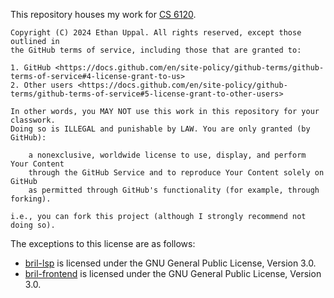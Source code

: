 This repository houses my work for [CS 6120](https://www.cs.cornell.edu/courses/cs6120/2025sp/).

```
Copyright (C) 2024 Ethan Uppal. All rights reserved, except those outlined in
the GitHub terms of service, including those that are granted to:

1. GitHub <https://docs.github.com/en/site-policy/github-terms/github-terms-of-service#4-license-grant-to-us>
2. Other users <https://docs.github.com/en/site-policy/github-terms/github-terms-of-service#5-license-grant-to-other-users>

In other words, you MAY NOT use this work in this repository for your classwork.
Doing so is ILLEGAL and punishable by LAW. You are only granted (by GitHub):

    a nonexclusive, worldwide license to use, display, and perform Your Content
    through the GitHub Service and to reproduce Your Content solely on GitHub 
    as permitted through GitHub's functionality (for example, through forking).

i.e., you can fork this project (although I strongly recommend not doing so).
```

The exceptions to this license are as follows:

- [bril-lsp](./bril-lsp/) is licensed under the GNU General Public License, 
  Version 3.0.
- [bril-frontend](./bril-frontend/) is licensed under the GNU General Public
  License, Version 3.0.
